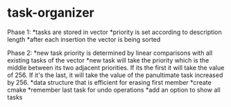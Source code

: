 # task-organizer
Phase 1:
*tasks are stored in vector
*priority is set according to description length
*after each insertion the vector is being sorted

Phase 2:
*new task priority is determined by linear comparisons with all existing tasks of the vector
*new task will take the priority which is the middle between its two adjacent priorities. If its the first it will take the value of 256. If it's the last, it will take the value of the panultimate task increased by 256.
*data structure that is efficient for erasing first member
*create cmake
*remember last task for undo operations
*add an option to show all tasks